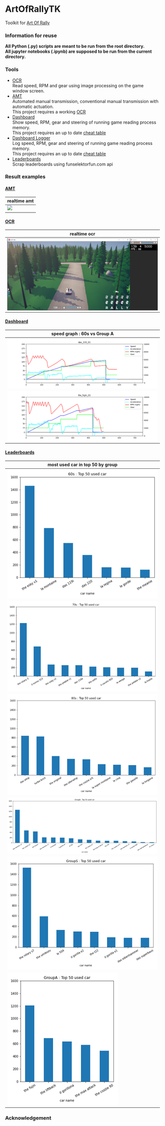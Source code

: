 # ArtOfRallyTK
Toolkit for [Art Of Rally](https://artofrally.com/)

### Information for reuse
**All Python (.py) scripts are meant to be run from the root directory.**  
**All jupyter notebooks (.ipynb) are supposed to be run from the current directory.**

### Tools

* [OCR](ocr)  
Read speed, RPM and gear using image processing on the game window screen.
* [AMT](automated-manual-transmission)  
Automated manual transmission, conventional manual transmission with
automatic actuation.  
This project requires a working [OCR](ocr)
* [Dashboard](dashboard)  
Show speed, RPM, gear and steering of running game reading process memory.  
This project requires an up to date [cheat table](cheat-table)
* [Dashboard Logger](dashboard-logger)  
Log speed, RPM, gear and  steering of running game reading process memory.  
This project requires an up to date [cheat table](cheat-table)
* [Leaderboards](leaderboards)  
Scrap leaderboards using funselektorfun.com api

### Result examples

#### [AMT](automated-manual-transmission)

| realtime amt |
|-|
|[![](https://img.youtube.com/vi/DsTWGiM55rg/0.jpg)](https://www.youtube.com/watch?v=DsTWGiM55rg)|

#### [OCR](ocr)

| realtime ocr |
|-|
|![](ocr/ocr.png)|


#### [Dashboard](dashboard)

| speed graph : 60s vs Group A |
|-|
|![](dashboard-logger/logs_view/das_220_01.png)|
|![](dashboard-logger/logs_view/the_fujin_01.png)|

#### [Leaderboards](leaderboards)

| most used car in top 50 by group |
|-|
|![](leaderboards/logs_view/60s_top50_cars.png)|
|![](leaderboards/logs_view/70s_top50_cars.png)|
|![](leaderboards/logs_view/80s_top50_cars.png)|
|![](leaderboards/logs_view/GroupB_top50_cars.png)|
|![](leaderboards/logs_view/GroupS_top50_cars.png)|
|![](leaderboards/logs_view/GroupA_top50_cars.png)|

### Acknowledgement
